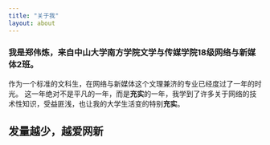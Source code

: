 ```yaml
---
title: "关于我"
layout: about
---
```


### 我是郑伟炼，来自中山大学南方学院文学与传媒学院18级网络与新媒体2班。
作为一个标准的文科生，在网络与新媒体这个文理兼济的专业已经度过了一年的时光。
这一年绝对不是平凡的一年，而是**充实**的一年，我学到了许多关于网络的技术性知识，受益匪浅，也让我的大学生活变的特别**充实**。
## **发量越少，越爱网新**